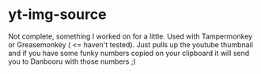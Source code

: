 # yt-img-source
Not complete, something I worked on for a little. Used with Tampermonkey or Greasemonkey ( &lt;= haven't tested). Just pulls up the youtube thumbnail and if you have some funky numbers copied on your clipboard it will send you to Danbooru with those numbers ;)
